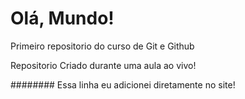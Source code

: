 # Olá, Mundo!
 Primeiro repositorio do curso de Git e Github

Repositorio Criado durante uma aula ao vivo!

########
Essa linha eu adicionei diretamente no site!
